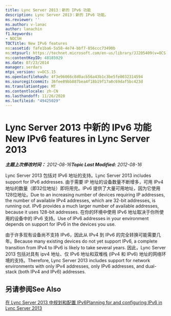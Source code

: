 ```yaml
---
title: Lync Server 2013：新的 IPv6 功能
description: Lync Server 2013：新的 IPv6 功能。
ms.reviewer: ''
ms.author: v-lanac
author: lanachin
f1.keywords:
- NOCSH
TOCTitle: New IPv6 features
ms:assetid: fafe1ba6-5a58-4e74-bbf7-856ccc73490b
ms:mtpsurl: https://technet.microsoft.com/en-us/library/JJ205409(v=OCS.15)
ms:contentKeyID: 48185929
ms.date: 07/23/2014
manager: serdars
mtps_version: v=OCS.15
ms.openlocfilehash: 4f3e96066c8d0acb56a43b1c3be5fe0032314594
ms.sourcegitcommit: 36fee89bb887bea4f18b19f17a8c69daf5bc423d
ms.translationtype: MT
ms.contentlocale: zh-CN
ms.lasthandoff: 11/26/2020
ms.locfileid: "49425029"
---
```

# <a name="new-ipv6-features-in-lync-server-2013"></a><span data-ttu-id="2c940-103">Lync Server 2013 中新的 IPv6 功能</span><span class="sxs-lookup"><span data-stu-id="2c940-103">New IPv6 features in Lync Server 2013</span></span>

<div data-xmlns="http://www.w3.org/1999/xhtml">

<div class="topic" data-xmlns="http://www.w3.org/1999/xhtml" data-msxsl="urn:schemas-microsoft-com:xslt" data-cs="https://msdn.microsoft.com/">

<div data-asp="https://msdn2.microsoft.com/asp">



</div>

<div id="mainSection">

<div id="mainBody"><span data-ttu-id="2c940-104">

<span> </span></span><span class="sxs-lookup"><span data-stu-id="2c940-104">

<span> </span></span></span>

<span data-ttu-id="2c940-105">_**主题上次修改时间：** 2012-08-16_</span><span class="sxs-lookup"><span data-stu-id="2c940-105">_**Topic Last Modified:** 2012-08-16_</span></span>

<span data-ttu-id="2c940-106">Lync Server 2013 包括对 IPv6 地址的支持。</span><span class="sxs-lookup"><span data-stu-id="2c940-106">Lync Server 2013 includes support for IPv6 addresses.</span></span> <span data-ttu-id="2c940-107">由于需要 IP 地址的设备数量不断增多，可用 IPv4 地址的数量（即32位地址）即将用完。IPv6 提供了大量可用地址，因为它使用128位地址。</span><span class="sxs-lookup"><span data-stu-id="2c940-107">Due to an increasing number of devices requiring IP addresses, the number of available IPv4 addresses, which are 32-bit addresses, is running out. IPv6 provides a much larger number of available addresses, because it uses 128-bit addresses.</span></span> <span data-ttu-id="2c940-108">在你的环境中使用 IPv6 地址取决于你所使用的设备中的 IPv6 支持。</span><span class="sxs-lookup"><span data-stu-id="2c940-108">Use of IPv6 addresses in your environment depends on support for IPv6 in the devices you use.</span></span>

<span data-ttu-id="2c940-109">由于许多现有设备尚不支持 IPv6，因此从 IPv4 到 IPv6 的完全转换可能需要几年。</span><span class="sxs-lookup"><span data-stu-id="2c940-109">Because many existing devices do not yet support IPv6, a complete transition from IPv4 to IPv6 is likely to take several years.</span></span> <span data-ttu-id="2c940-110">因此，Lync Server 2013 包括对具有 ipv4 地址、仅 IPv6 地址和双堆栈 (IPv4 和 IPv6) 地址的网络环境的支持。</span><span class="sxs-lookup"><span data-stu-id="2c940-110">Therefore, Lync Server 2013 includes support for network environments with only IPv4 addresses, only IPv6 addresses, and dual-stack (both IPv4 and IPv6) addresses.</span></span>

<div>

## <a name="see-also"></a><span data-ttu-id="2c940-111">另请参阅</span><span class="sxs-lookup"><span data-stu-id="2c940-111">See Also</span></span>


[<span data-ttu-id="2c940-112">在 Lync Server 2013 中规划和配置 IPv6</span><span class="sxs-lookup"><span data-stu-id="2c940-112">Planning for and configuring IPv6 in Lync Server 2013</span></span>](lync-server-2013-planning-for-and-configuring-ipv6.md)  
  

<span data-ttu-id="2c940-113"></div>

</div>

<span> </span>

</div>

</div>

</span><span class="sxs-lookup"><span data-stu-id="2c940-113"></div>

</div>

<span> </span>

</div>

</div>

</span></span></div>

